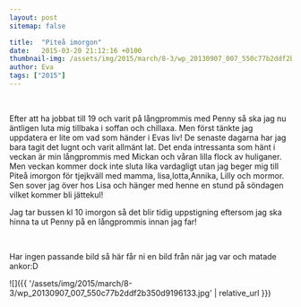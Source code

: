```yaml
---
layout: post
sitemap: false

title:  "Piteå imorgon"
date:   2015-03-20 21:12:16 +0100
thumbnail-img: /assets/img/2015/march/8-3/wp_20130907_007_550c77b2ddf2b350d9196133.jpg
author: Eva
tags: ["2015"]
---
```


 




Efter att ha jobbat till 19 och varit på långprommis med Penny så ska jag nu äntligen luta mig tillbaka i soffan och chillaxa. Men först tänkte jag uppdatera er lite om vad som händer i Evas liv! De senaste dagarna har jag bara tagit det lugnt och varit allmänt lat. Det enda intressanta som hänt i veckan är min långprommis med Mickan och våran lilla flock av huliganer. Men veckan kommer dock inte sluta lika vardagligt utan jag beger mig till Piteå imorgon för tjejkväll med mamma, lisa,lotta,Annika, Lilly och mormor. Sen sover jag över hos Lisa och hänger med henne en stund på söndagen vilket kommer bli jättekul! 

Jag tar bussen kl 10 imorgon så det blir tidig uppstigning eftersom jag ska hinna ta ut Penny på en långprommis innan jag far!




 




Har ingen passande bild så här får ni en bild från när jag var och matade ankor:D

![]({{ '/assets/img/2015/march/8-3/wp_20130907_007_550c77b2ddf2b350d9196133.jpg'  | relative_url }})

